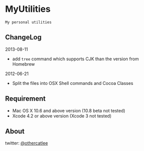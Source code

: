 MyUtilities
==============

	My personal utilities

## ChangeLog
2013-08-11

* add `tree` command which supports CJK than the version from Homebrew

2012-06-21

* Split the files into OSX Shell commands and Cocoa Classes

## Requirement

* Mac OS X 10.6 and above version (10.8 beta not tested)
* Xcode 4.2 or above version (Xcode 3 not tested)

## About

twitter: [@othercatlee](twitter.com/#!/othercatlee)



